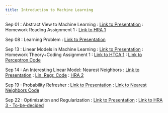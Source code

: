 ```yaml
---
title: Introduction to Machine Learning
---
```


Sep 01
: Abstract View to Machine Learning
  : [Link to Presentation](https://drive.google.com/file/d/1E5q8f3SeoVT2ahzhLvc_whtuY-g5rw_e/view?usp=sharing)
: Homework Reading Assignment 1
  : [Link to HRA 1](https://drive.google.com/file/d/1tvtsEGGdR6leQZ8zwM1qyrDIMf4JXvBB/view?usp=sharing)

Sep 08
: Learning Problem
  : [Link to Presentation](https://drive.google.com/file/d/1XHwWrnU8-UojYn_UkcT-Y4rCq28cjBYS/view?usp=sharing)

Sep 13
: Linear Models in Machine Learning
  : [Link to Presentation](https://drive.google.com/file/d/1w3TZBX4Bn4Igakx560bdQkWts2znf_J1/view?usp=sharing)
: Homework Theory+Coding Assignment 1
  : [Link to HTCA 1](https://drive.google.com/file/d/1hcmDsrABRj-Lghl4fIdL-taLV6Or59I_/view?usp=sharing)
  : [Link to Perceptron Code](https://drive.google.com/file/d/1Zrg1iIXKC2p4ijDByN2tHwTZ0DFXVYDz/view?usp=sharing)

Sep 14
: An Interesting Linear Model: Nearest Neighbors
  : [Link to Presentation](https://drive.google.com/file/d/1Zn-MoJ_Ip3eIamCe-MYmQTo4IgJq07TG/view?usp=sharing)
  : [Lin. Regr. Code](https://drive.google.com/file/d/1oUZedRmmTdtLFc9PFY4Q5ldXXlk9wWjh/view?usp=sharing)
  : [HRA 2](https://drive.google.com/file/d/1jgGYGvBOr6q5KtGRB6aE8ljK8vY0JlZQ/view?usp=sharing)

Sep 19
: Probability Refresher
  : [Link to Presentation](https://drive.google.com/file/d/1f8G3vIgVE6MW0z1zjmUFJsDWF1-oZPFl/view?usp=sharing)
  : [Link to Nearest Neighbors Code](https://drive.google.com/file/d/1HkWzEQk6CYVi0u22BFVgn6OjMyoDZvmK/view?usp=sharing)

Sep 22
: Optimization and Regularization
  : [Link to Presentation](https://drive.google.com/file/d/1nOATBDF7UGKjxjJOsyWEm8bw3ReAytNf/view?usp=sharing)
  : [Link to HRA 3 - To-be-decided](#)
